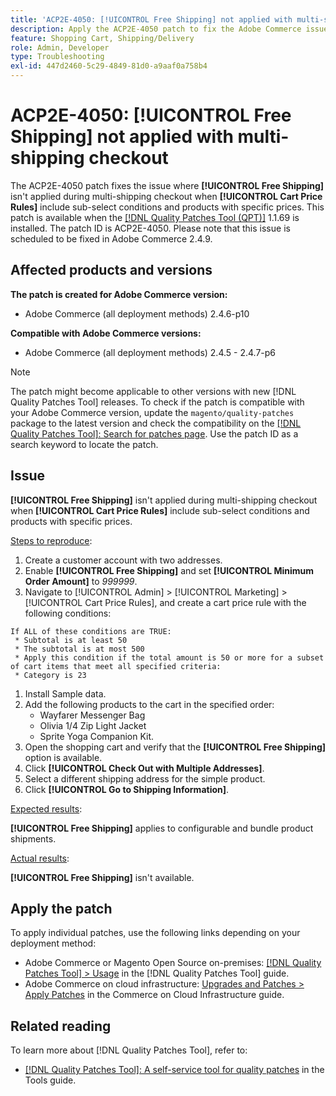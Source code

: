 ```yaml
---
title: 'ACP2E-4050: [!UICONTROL Free Shipping] not applied with multi-shipping checkout'
description: Apply the ACP2E-4050 patch to fix the Adobe Commerce issue where [!UICONTROL Free Shipping] isn't applied during multi-address checkout when [!UICONTROL Cart Price Rules] include sub-select conditions and products with specific prices.
feature: Shopping Cart, Shipping/Delivery
role: Admin, Developer
type: Troubleshooting
exl-id: 447d2460-5c29-4849-81d0-a9aaf0a758b4
---
```

# ACP2E-4050: **[!UICONTROL Free Shipping]** not applied with multi-shipping checkout

The ACP2E-4050 patch fixes the issue where **[!UICONTROL Free Shipping]** isn't applied during multi-shipping checkout when **[!UICONTROL Cart Price Rules]** include sub-select conditions and products with specific prices. This patch is available when the [[!DNL Quality Patches Tool (QPT)]](/help/tools/quality-patches-tool/quality-patches-tool-to-self-serve-quality-patches.md) 1.1.69 is installed. The patch ID is ACP2E-4050. Please note that this issue is scheduled to be fixed in Adobe Commerce 2.4.9.

## Affected products and versions

**The patch is created for Adobe Commerce version:**

* Adobe Commerce (all deployment methods) 2.4.6-p10

**Compatible with Adobe Commerce versions:**

* Adobe Commerce (all deployment methods) 2.4.5 - 2.4.7-p6

>[!NOTE]
>
>The patch might become applicable to other versions with new [!DNL Quality Patches Tool] releases. To check if the patch is compatible with your Adobe Commerce version, update the `magento/quality-patches` package to the latest version and check the compatibility on the [[!DNL Quality Patches Tool]: Search for patches page](https://experienceleague.adobe.com/tools/commerce-quality-patches/index.html). Use the patch ID as a search keyword to locate the patch.

## Issue

**[!UICONTROL Free Shipping]** isn't applied during multi-shipping checkout when **[!UICONTROL Cart Price Rules]** include sub-select conditions and products with specific prices.

<u>Steps to reproduce</u>:

1. Create a customer account with two addresses.
1. Enable **[!UICONTROL Free Shipping]** and set **[!UICONTROL Minimum Order Amount]** to *999999*.
1. Navigate to [!UICONTROL Admin] > [!UICONTROL Marketing] > [!UICONTROL Cart Price Rules], and create a cart price rule with the following conditions:

  ```
  If ALL of these conditions are TRUE:
   * Subtotal is at least 50
   * The subtotal is at most 500
   * Apply this condition if the total amount is 50 or more for a subset of cart items that meet all specified criteria:
   * Category is 23
  ```

1. Install Sample data.
1. Add the following products to the cart in the specified order: 
    * Wayfarer Messenger Bag
    * Olivia 1/4 Zip Light Jacket
    * Sprite Yoga Companion Kit.
1. Open the shopping cart and verify that the **[!UICONTROL Free Shipping]** option is available.
1. Click **[!UICONTROL Check Out with Multiple Addresses]**.
1. Select a different shipping address for the simple product.
1. Click **[!UICONTROL Go to Shipping Information]**.

<u>Expected results</u>:

**[!UICONTROL Free Shipping]** applies to configurable and bundle product shipments.

<u>Actual results</u>:

**[!UICONTROL Free Shipping]** isn't available.

## Apply the patch

To apply individual patches, use the following links depending on your deployment method:

* Adobe Commerce or Magento Open Source on-premises: [[!DNL Quality Patches Tool] > Usage](/help/tools/quality-patches-tool/usage.md) in the [!DNL Quality Patches Tool] guide.
* Adobe Commerce on cloud infrastructure: [Upgrades and Patches > Apply Patches](https://experienceleague.adobe.com/docs/commerce-cloud-service/user-guide/develop/upgrade/apply-patches.html) in the Commerce on Cloud Infrastructure guide.

## Related reading

To learn more about [!DNL Quality Patches Tool], refer to:

* [[!DNL Quality Patches Tool]: A self-service tool for quality patches](/help/tools/quality-patches-tool/quality-patches-tool-to-self-serve-quality-patches.md) in the Tools guide.
